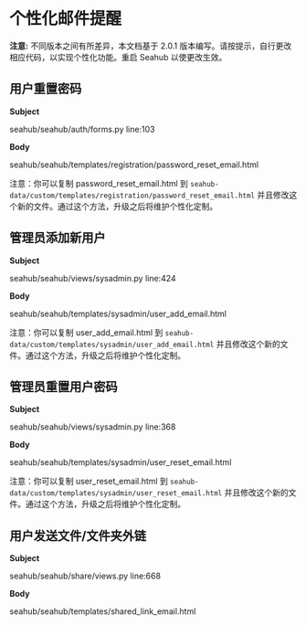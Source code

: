 # 个性化邮件提醒

**注意:** 不同版本之间有所差异，本文档基于 2.0.1 版本编写。请按提示，自行更改相应代码，以实现个性化功能。重启 Seahub 以使更改生效。

## 用户重置密码 ##

**Subject**

seahub/seahub/auth/forms.py line:103

**Body**

seahub/seahub/templates/registration/password_reset_email.html

注意：你可以复制 password_reset_email.html 到 `seahub-data/custom/templates/registration/password_reset_email.html` 并且修改这个新的文件。通过这个方法，升级之后将维护个性化定制。 

## 管理员添加新用户 ##

**Subject**

seahub/seahub/views/sysadmin.py line:424

**Body**

seahub/seahub/templates/sysadmin/user_add_email.html

注意：你可以复制 user_add_email.html 到 `seahub-data/custom/templates/sysadmin/user_add_email.html` 并且修改这个新的文件。通过这个方法，升级之后将维护个性化定制。

## 管理员重置用户密码 ##

**Subject**

seahub/seahub/views/sysadmin.py line:368

**Body**

seahub/seahub/templates/sysadmin/user_reset_email.html

注意：你可以复制 user_reset_email.html 到 `seahub-data/custom/templates/sysadmin/user_reset_email.html` 并且修改这个新的文件。通过这个方法，升级之后将维护个性化定制。

## 用户发送文件/文件夹外链 ##

**Subject**

seahub/seahub/share/views.py line:668

**Body**

seahub/seahub/templates/shared_link_email.html

